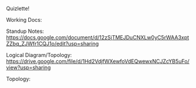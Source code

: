 Quizlette!


Working Docs:

Standup Notes: https://docs.google.com/document/d/12zSjTMEJDuCNXLw0yC5rWAA3xptZZbq_ZJWfr1CQJ1o/edit?usp=sharing

Logical Diagram/Topology: https://drive.google.com/file/d/1Hd2VdjfWXewfoVdEQwewxNCJZcYB5uFo/view?usp=sharing

Topology:

